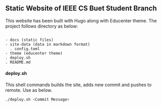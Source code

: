 ## Static Website of IEEE CS Buet Student Branch

This website has been built with Hugo along with Educenter theme. The project follows directory as below:

```

- docs (static files)
- site-data (data in markdown format)
  . config.toml
- theme (educenter theme)
. deploy.sh
. README.md

```

#### deploy.sh
This shell commands builds the site, adds new commit and pushes to remote. Use as below.

```sh
./deploy.sh <Commit Message>
```

